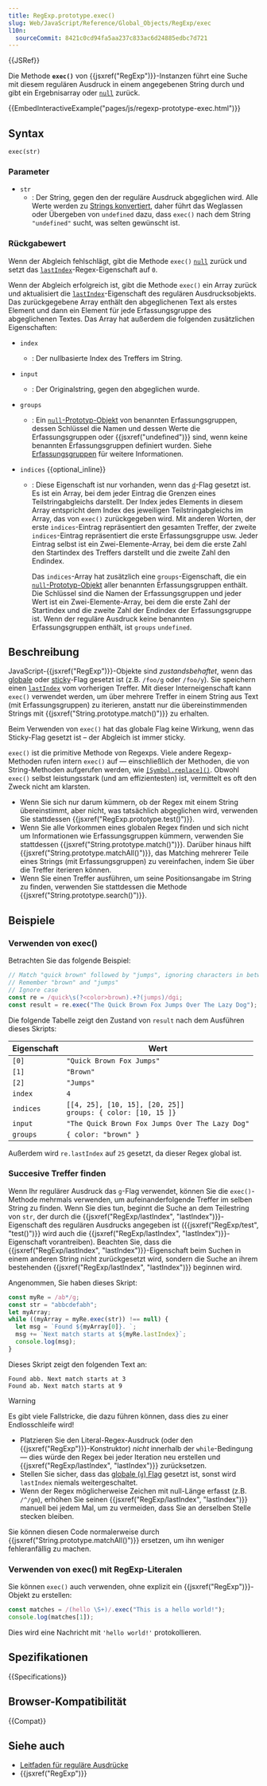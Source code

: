 ```yaml
---
title: RegExp.prototype.exec()
slug: Web/JavaScript/Reference/Global_Objects/RegExp/exec
l10n:
  sourceCommit: 8421c0cd94fa5aa237c833ac6d24885edbc7d721
---
```


{{JSRef}}

Die Methode **`exec()`** von {{jsxref("RegExp")}}-Instanzen führt eine Suche mit diesem regulären Ausdruck in einem angegebenen String durch und gibt ein Ergebnisarray oder [`null`](/de/docs/Web/JavaScript/Reference/Operators/null) zurück.

{{EmbedInteractiveExample("pages/js/regexp-prototype-exec.html")}}

## Syntax

```js-nolint
exec(str)
```

### Parameter

- `str`
  - : Der String, gegen den der reguläre Ausdruck abgeglichen wird. Alle Werte werden zu [Strings konvertiert](/de/docs/Web/JavaScript/Reference/Global_Objects/String#string_coercion), daher führt das Weglassen oder Übergeben von `undefined` dazu, dass `exec()` nach dem String `"undefined"` sucht, was selten gewünscht ist.

### Rückgabewert

Wenn der Abgleich fehlschlägt, gibt die Methode `exec()` [`null`](/de/docs/Web/JavaScript/Reference/Operators/null) zurück und setzt das [`lastIndex`](/de/docs/Web/JavaScript/Reference/Global_Objects/RegExp/lastIndex)-Regex-Eigenschaft auf `0`.

Wenn der Abgleich erfolgreich ist, gibt die Methode `exec()` ein Array zurück und aktualisiert die [`lastIndex`](/de/docs/Web/JavaScript/Reference/Global_Objects/RegExp/lastIndex)-Eigenschaft des regulären Ausdrucksobjekts. Das zurückgegebene Array enthält den abgeglichenen Text als erstes Element und dann ein Element für jede Erfassungsgruppe des abgeglichenen Textes. Das Array hat außerdem die folgenden zusätzlichen Eigenschaften:

- `index`
  - : Der nullbasierte Index des Treffers im String.
- `input`
  - : Der Originalstring, gegen den abgeglichen wurde.
- `groups`
  - : Ein [`null`-Prototyp-Objekt](/de/docs/Web/JavaScript/Reference/Global_Objects/Object#null-prototype_objects) von benannten Erfassungsgruppen, dessen Schlüssel die Namen und dessen Werte die Erfassungsgruppen oder {{jsxref("undefined")}} sind, wenn keine benannten Erfassungsgruppen definiert wurden. Siehe [Erfassungsgruppen](/de/docs/Web/JavaScript/Guide/Regular_expressions/Groups_and_backreferences) für weitere Informationen.
- `indices` {{optional_inline}}

  - : Diese Eigenschaft ist nur vorhanden, wenn das [`d`](/de/docs/Web/JavaScript/Reference/Global_Objects/RegExp/hasIndices)-Flag gesetzt ist. Es ist ein Array, bei dem jeder Eintrag die Grenzen eines Teilstringabgleichs darstellt. Der Index jedes Elements in diesem Array entspricht dem Index des jeweiligen Teilstringabgleichs im Array, das von `exec()` zurückgegeben wird. Mit anderen Worten, der erste `indices`-Eintrag repräsentiert den gesamten Treffer, der zweite `indices`-Eintrag repräsentiert die erste Erfassungsgruppe usw. Jeder Eintrag selbst ist ein Zwei-Elemente-Array, bei dem die erste Zahl den Startindex des Treffers darstellt und die zweite Zahl den Endindex.

    Das `indices`-Array hat zusätzlich eine `groups`-Eigenschaft, die ein [`null`-Prototyp-Objekt](/de/docs/Web/JavaScript/Reference/Global_Objects/Object#null-prototype_objects) aller benannten Erfassungsgruppen enthält. Die Schlüssel sind die Namen der Erfassungsgruppen und jeder Wert ist ein Zwei-Elemente-Array, bei dem die erste Zahl der Startindex und die zweite Zahl der Endindex der Erfassungsgruppe ist. Wenn der reguläre Ausdruck keine benannten Erfassungsgruppen enthält, ist `groups` `undefined`.

## Beschreibung

JavaScript-{{jsxref("RegExp")}}-Objekte sind _zustandsbehaftet_, wenn das [globale](/de/docs/Web/JavaScript/Reference/Global_Objects/RegExp/global) oder [sticky](/de/docs/Web/JavaScript/Reference/Global_Objects/RegExp/sticky)-Flag gesetzt ist (z.B. `/foo/g` oder `/foo/y`). Sie speichern einen [`lastIndex`](/de/docs/Web/JavaScript/Reference/Global_Objects/RegExp/lastIndex) vom vorherigen Treffer. Mit dieser Interneigenschaft kann `exec()` verwendet werden, um über mehrere Treffer in einem String aus Text (mit Erfassungsgruppen) zu iterieren, anstatt nur die übereinstimmenden Strings mit {{jsxref("String.prototype.match()")}} zu erhalten.

Beim Verwenden von `exec()` hat das globale Flag keine Wirkung, wenn das Sticky-Flag gesetzt ist – der Abgleich ist immer sticky.

`exec()` ist die primitive Methode von Regexps. Viele andere Regexp-Methoden rufen intern `exec()` auf — einschließlich der Methoden, die von String-Methoden aufgerufen werden, wie [`[Symbol.replace]()`](/de/docs/Web/JavaScript/Reference/Global_Objects/RegExp/Symbol.replace). Obwohl `exec()` selbst leistungsstark (und am effizientesten) ist, vermittelt es oft den Zweck nicht am klarsten.

- Wenn Sie sich nur darum kümmern, ob der Regex mit einem String übereinstimmt, aber nicht, was tatsächlich abgeglichen wird, verwenden Sie stattdessen {{jsxref("RegExp.prototype.test()")}}.
- Wenn Sie alle Vorkommen eines globalen Regex finden und sich nicht um Informationen wie Erfassungsgruppen kümmern, verwenden Sie stattdessen {{jsxref("String.prototype.match()")}}. Darüber hinaus hilft {{jsxref("String.prototype.matchAll()")}}, das Matching mehrerer Teile eines Strings (mit Erfassungsgruppen) zu vereinfachen, indem Sie über die Treffer iterieren können.
- Wenn Sie einen Treffer ausführen, um seine Positionsangabe im String zu finden, verwenden Sie stattdessen die Methode {{jsxref("String.prototype.search()")}}.

## Beispiele

### Verwenden von exec()

Betrachten Sie das folgende Beispiel:

```js
// Match "quick brown" followed by "jumps", ignoring characters in between
// Remember "brown" and "jumps"
// Ignore case
const re = /quick\s(?<color>brown).+?(jumps)/dgi;
const result = re.exec("The Quick Brown Fox Jumps Over The Lazy Dog");
```

Die folgende Tabelle zeigt den Zustand von `result` nach dem Ausführen dieses Skripts:

| Eigenschaft | Wert                                                               |
| ----------- | ------------------------------------------------------------------ |
| `[0]`       | `"Quick Brown Fox Jumps"`                                          |
| `[1]`       | `"Brown"`                                                          |
| `[2]`       | `"Jumps"`                                                          |
| `index`     | `4`                                                                |
| `indices`   | `[[4, 25], [10, 15], [20, 25]]`<br />`groups: { color: [10, 15 ]}` |
| `input`     | `"The Quick Brown Fox Jumps Over The Lazy Dog"`                    |
| `groups`    | `{ color: "brown" }`                                               |

Außerdem wird `re.lastIndex` auf `25` gesetzt, da dieser Regex global ist.

### Succesive Treffer finden

Wenn Ihr regulärer Ausdruck das [`g`](/de/docs/Web/JavaScript/Guide/Regular_expressions#advanced_searching_with_flags)-Flag verwendet, können Sie die `exec()`-Methode mehrmals verwenden, um aufeinanderfolgende Treffer im selben String zu finden. Wenn Sie dies tun, beginnt die Suche an dem Teilestring von `str`, der durch die {{jsxref("RegExp/lastIndex", "lastIndex")}}-Eigenschaft des regulären Ausdrucks angegeben ist ({{jsxref("RegExp/test", "test()")}} wird auch die {{jsxref("RegExp/lastIndex", "lastIndex")}}-Eigenschaft vorantreiben). Beachten Sie, dass die {{jsxref("RegExp/lastIndex", "lastIndex")}}-Eigenschaft beim Suchen in einem anderen String nicht zurückgesetzt wird, sondern die Suche an ihrem bestehenden {{jsxref("RegExp/lastIndex", "lastIndex")}} beginnen wird.

Angenommen, Sie haben dieses Skript:

```js
const myRe = /ab*/g;
const str = "abbcdefabh";
let myArray;
while ((myArray = myRe.exec(str)) !== null) {
  let msg = `Found ${myArray[0]}. `;
  msg += `Next match starts at ${myRe.lastIndex}`;
  console.log(msg);
}
```

Dieses Skript zeigt den folgenden Text an:

```plain
Found abb. Next match starts at 3
Found ab. Next match starts at 9
```

> [!WARNING]
> Es gibt viele Fallstricke, die dazu führen können, dass dies zu einer Endlosschleife wird!
>
> - Platzieren Sie den Literal-Regex-Ausdruck (oder den {{jsxref("RegExp")}}-Konstruktor) _nicht_ innerhalb der `while`-Bedingung — dies würde den Regex bei jeder Iteration neu erstellen und {{jsxref("RegExp/lastIndex", "lastIndex")}} zurücksetzen.
> - Stellen Sie sicher, dass das [globale (`g`) Flag](/de/docs/Web/JavaScript/Guide/Regular_expressions#advanced_searching_with_flags) gesetzt ist, sonst wird `lastIndex` niemals weitergeschaltet.
> - Wenn der Regex möglicherweise Zeichen mit null-Länge erfasst (z.B. `/^/gm`), erhöhen Sie seinen {{jsxref("RegExp/lastIndex", "lastIndex")}} manuell bei jedem Mal, um zu vermeiden, dass Sie an derselben Stelle stecken bleiben.

Sie können diesen Code normalerweise durch {{jsxref("String.prototype.matchAll()")}} ersetzen, um ihn weniger fehleranfällig zu machen.

### Verwenden von exec() mit RegExp-Literalen

Sie können `exec()` auch verwenden, ohne explizit ein {{jsxref("RegExp")}}-Objekt zu erstellen:

```js
const matches = /(hello \S+)/.exec("This is a hello world!");
console.log(matches[1]);
```

Dies wird eine Nachricht mit `'hello world!'` protokollieren.

## Spezifikationen

{{Specifications}}

## Browser-Kompatibilität

{{Compat}}

## Siehe auch

- [Leitfaden für reguläre Ausdrücke](/de/docs/Web/JavaScript/Guide/Regular_expressions)
- {{jsxref("RegExp")}}
